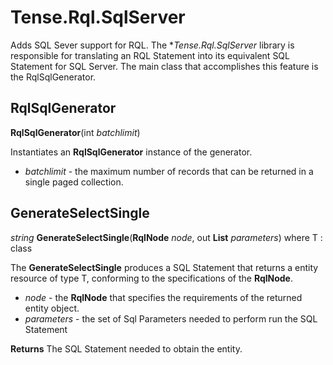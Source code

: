# Tense.Rql.SqlServer #
Adds SQL Sever support for RQL. The **Tense.Rql.SqlServer* library is responsible for translating an RQL Statement into its equivalent SQL Statement for SQL Server. The main class that accomplishes this feature is the RqlSqlGenerator.

## RqlSqlGenerator ##
**RqlSqlGenerator**(int *batchlimit*)

Instantiates an **RqlSqlGenerator** instance of the generator. 

- *batchlimit* - the maximum number of records that can be returned in a single paged collection.

## GenerateSelectSingle ##
*string* **GenerateSelectSingle**<T>(**RqlNode** *node*, out **List<SqlParameter>** *parameters*) where T : class

The **GenerateSelectSingle** produces a SQL Statement that returns a entity resource of type T, conforming to the specifications of the **RqlNode**. 

- *node* - the **RqlNode** that specifies the requirements of the returned entity object.
- *parameters* - the set of Sql Parameters needed to perform run the SQL Statement

**Returns**
The SQL Statement needed to obtain the entity.